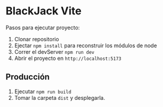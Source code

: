 # BlackJack Vite

Pasos para ejecutar proyecto:

1. Clonar repositorio
2. Ejectar ```npm install``` para reconstruir los módulos de node
3. Correr el devServer ```npm run dev```
4. Abrir el proyecto en ```http://localhost:5173```

## Producción

1. Ejecutar ```npm run build```
2. Tomar la carpeta ```dist``` y desplegarla.
